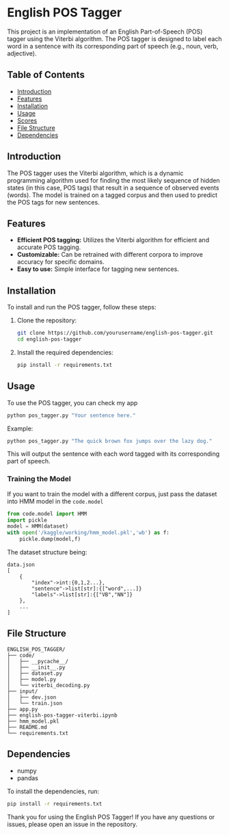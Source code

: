 # English POS Tagger

This project is an implementation of an English Part-of-Speech (POS) tagger using the Viterbi algorithm. The POS tagger is designed to label each word in a sentence with its corresponding part of speech (e.g., noun, verb, adjective).

## Table of Contents

- [Introduction](#introduction)
- [Features](#features)
- [Installation](#installation)
- [Usage](#usage)
- [Scores](#scores)
- [File Structure](#file-structure)
- [Dependencies](#dependencies)


## Introduction

The POS tagger uses the Viterbi algorithm, which is a dynamic programming algorithm used for finding the most likely sequence of hidden states (in this case, POS tags) that result in a sequence of observed events (words). The model is trained on a tagged corpus and then used to predict the POS tags for new sentences.

## Features

- **Efficient POS tagging:** Utilizes the Viterbi algorithm for efficient and accurate POS tagging.
- **Customizable:** Can be retrained with different corpora to improve accuracy for specific domains.
- **Easy to use:** Simple interface for tagging new sentences.

## Installation

To install and run the POS tagger, follow these steps:

1. Clone the repository:
   ```bash
   git clone https://github.com/yourusername/english-pos-tagger.git
   cd english-pos-tagger
   ```

2. Install the required dependencies:
   ```bash
   pip install -r requirements.txt
   ```

## Usage

To use the POS tagger, you can check my app 

```bash
python pos_tagger.py "Your sentence here."
```

Example:

```bash
python pos_tagger.py "The quick brown fox jumps over the lazy dog."
```

This will output the sentence with each word tagged with its corresponding part of speech.

### Training the Model

If you want to train the model with a different corpus, just pass the dataset into HMM model in the `code.model`
```python
from code.model import HMM
import pickle
model = HMM(dataset)
with open('/kaggle/working/hmm_model.pkl','wb') as f:
    pickle.dump(model,f)
```
The dataset structure being:
```
data.json
[
    {
        "index"->int:{0,1,2...},
        "sentence"->list[str]:{["word",...]}
        "labels"->list[str]:{["VB","NN"]}
    },
    ...
]
```
## File Structure

```
ENGLISH_POS_TAGGER/
├── code/
│   ├── __pycache__/
│   ├── __init__.py
│   ├── dataset.py
│   ├── model.py
│   └── viterbi_decoding.py
├── input/
│   ├── dev.json
│   └── train.json
├── app.py
├── english-pos-tagger-viterbi.ipynb
├── hmm_model.pkl
├── README.md
└── requirements.txt

```

## Dependencies

- numpy
- pandas

To install the dependencies, run:

```bash
pip install -r requirements.txt
```



Thank you for using the English POS Tagger! If you have any questions or issues, please open an issue in the repository.